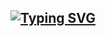<!--
**myndaaa/myndaaa** is a ✨ _special_ ✨ repository because its `README.md` (this file) appears on your GitHub profile.

Here are some ideas to get you started:

- 🔭 I’m currently working on ...
- 🌱 I’m currently learning ...
- 👯 I’m looking to collaborate on ...
- 🤔 I’m looking for help with ...
- 💬 Ask me about ...
- 📫 How to reach me: ...
- 😄 Pronouns: ...
- ⚡ Fun fact: ...
-->


<h2>
 <a href="https://git.io/typing-svg"><img src="https://readme-typing-svg.demolab.com?font=Protest+Strike&size=30&pause=1000&color=92103D&background=2424242F&center=true&vCenter=true&random=false&width=900&height=100&lines=Hello+World+%F0%9F%8C%8E;+I+'m+a+Computer+Science+student+%F0%9F%92%BB;My+Majors+are+artificial+Intelligence+%F0%9F%A4%96;And+Software+Development+%F0%9F%91%A9%F0%9F%8F%BB%E2%80%8D%F0%9F%92%BB" alt="Typing SVG" /></a>
</h2>

